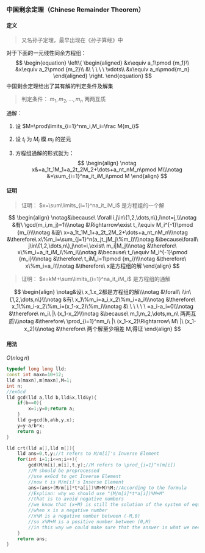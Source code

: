 ### 中国剩余定理（Chinese Remainder Theorem）

#### 定义

> 又名孙子定理，最早出现在《孙子算经》中

对于下面的一元线性同余方程组：
$$
\begin{equation}
\left\{
\begin{aligned}
	&x\equiv a_1\pmod {m_1}\\
	&x\equiv a_2\pmod {m_2}\\
	&\ \ \ \ \ \vdots\\
	&x\equiv a_n\pmod{m_n}
\end{aligned}
\right.
\end{equation}
$$
中国剩余定理给出了其有解的判定条件及解集

> 判定条件： $m_1,m_2,\dots,m_n$ 两两互质

通解：

1. 设 $M=\prod\limits_{i=1}^nm_i,M_i=\frac M{m_i}$ 

2. 设 $t_i$ 为 $M_i$ 模 $m_i$ 的逆元

3. 方程组通解的形式就为：
   $$
   \begin{align}
   \notag x&=a_1t_1M_1+a_2t_2M_2+\dots+a_nt_nM_n\pmod M\\\notag
   &=\sum_{i=1}^na_it_iM_i\pmod M
   \end{align}
   $$

#### 证明

> 证明： $x=\sum\limits_{i=1}^na_it_iM_i$ 是方程组的一个解

$$
\begin{align}
	\notag&\because\ \forall i,j\in\{1,2,\dots,n\},i\not=j,\\\notag
	&有\ \gcd(m_i,m_j)=1\\\notag
	&\Rightarrow\exist t_i\equiv M_i^{-1}\pmod {m_i}\\\notag
	&设\ x=a_1t_1M_1+a_2t_2M_2+\dots+a_nt_nM_n\\\notag
	&\therefore\ x\%m_i=\sum_{j=1}^n(a_jt_jM_j\%m_i)\\\notag
	&\because\forall\ j\in\{1,2,\dots,n\},j\not=i,\exist\ m_i|M_j\\\notag
	&\therefore\ x\%m_i=a_it_iM_i\%m_i\\\notag
	&\because\ t_i\equiv M_i^{-1}\pmod {m_i}\\\notag
	&\therefore\ t_iM_i=1\pmod {m_i}\\\notag
	&\therefore\ x\%m_i=a_i\\\notag
	&\therefore\ x是方程组的解
\end{align}
$$

> 证明： $x=kM+\sum\limits_{i=1}^na_it_iM_i$ 是方程组的通解

$$
\begin{align}
\notag&设\ x_1.x_2都是方程组的解\\\notag
	&\forall\ i\in\{1,2,\dots,n\}\\\notag
	&有\ x_1\%m_i=a_i,x_2\%m_i=a_i\\\notag
	&\therefore\ x_1\%m_i-x_2\%m_i=(x_1-x_2)\%m_i\\\notag
	&\ \ \ \ \ \ =a_i-a_i=0\\\notag
	&\therefore\ m_i\ |\ (x_1-x_2)\\\notag
	&\because\ m_1,m_2,\dots,m_n\ 两两互质\\\notag
	&\therefore\ \prod_{i=1}^nm_i\ |\ (x_1-x_2)\Rightarrow\ M\ |\ (x_1-x_2)\\\notag
	&\therefore\ 两个解至少相差 M,得证
\end{align}
$$

#### 用法

$O(n\log n)$

```cpp
typedef long long lld;
const int maxn=10+12;
lld a[maxn],m[maxn],M=1;
int n;
//exGcd
lld gcd(lld a,lld b,lld&x,lld&y){
    if(b==0){
        x=1;y=0;return a;
    }
    lld g=gcd(b,a%b,y,x);
    y=y-a/b*x;
    return g;
}

lld crt(lld a[],lld m[]){
    lld ans=0,t,y;//t refers to M/m[i]'s Inverse Element
    for(int i=1;i<=n;i++){
        gcd(M/m[i],m[i],t,y);//M refers to \prod_{i=1}^n(m[i])
        //M should be preprocessed
        //use exGcd to get Inverse Element
        //now t is M/m[i]'s Inserse Element
        ans=(ans+(M/m[i]*t*a[i])%M+M)%M;//According to the formula
        //Explian: why wo should use "(M/m[i]*t*a[i])%M+M"
        //that is to avoid negative numbers
        //we know that (x+M) is still the solution of the system of equations
        //when x is a negative number
        //x%M is a negative number between (-M,0)
        //so x%M+M is a positive number between (0,M)
        //in this way we could make sure that the answer is what we need
    }
    return ans;
}
```

